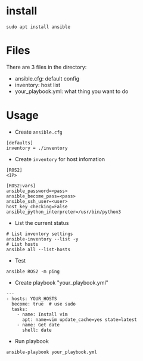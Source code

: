# install
```
sudo apt install ansible
```

# Files
There are 3 files in the directory:

* ansible.cfg: default config
* inventory: host list
* your_playbook.yml: what thing you want to do

# Usage
* Create `ansible.cfg`
```
[defaults]
inventory = ./inventory
```
* Create `inventory` for host infomation
```
[ROS2]
<IP>

[ROS2:vars]
ansible_password=<pass>
ansible_become_pass=<pass>
ansible_ssh_user=<user>
host_key_checking=False
ansible_python_interpreter=/usr/bin/python3
```
* List the current status
```
# List inventory settings
ansible-inventory --list -y
# List hosts
ansible all --list-hosts
```
* Test
```
ansible ROS2 -m ping
```
* Create playbook "your_playbook.yml"
```
---
- hosts: YOUR_HOSTS
  become: true  # use sudo
  tasks:
    - name: Install vim
      apt: name=vim update_cache=yes state=latest
    - name: Get date
      shell: date
```
* Run playbook
```
ansible-playbook your_playbook.yml
```

